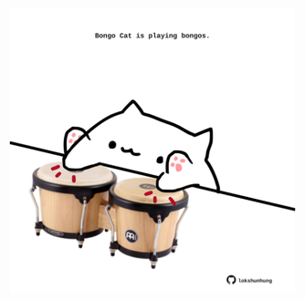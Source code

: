 <!-- built at 14/05/2024, 09:00:38 UTC -->
<p align="center">
  <img width="500" height="500" src="./ReadmeImage.svg">
</p>
